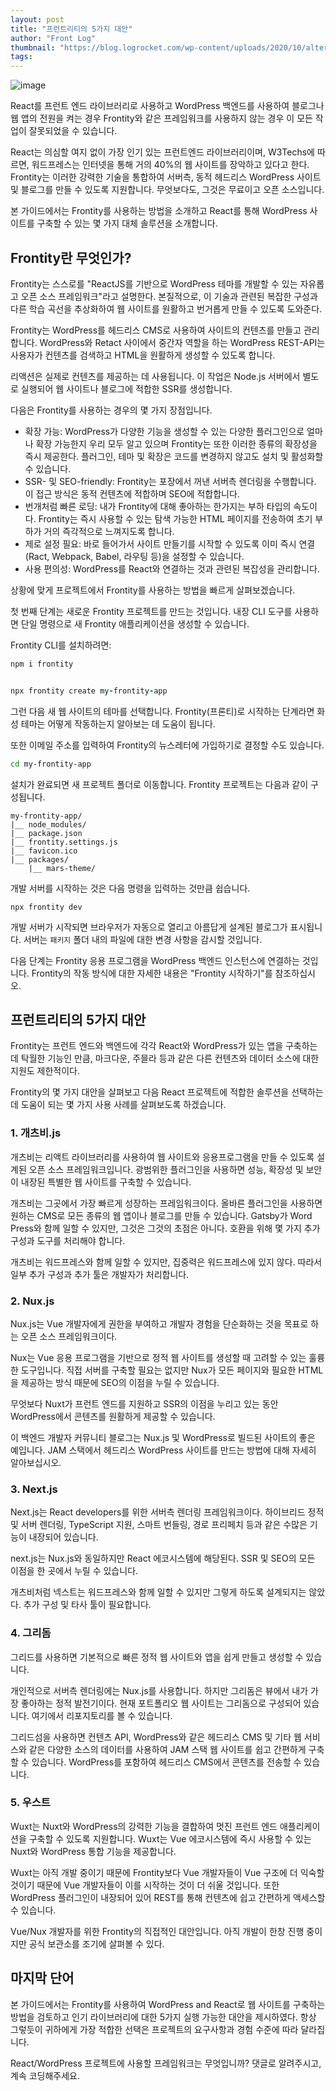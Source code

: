 ```yaml
---
layout: post
title: "프런트리티의 5가지 대안"
author: "Front Log"
thumbnail: "https://blog.logrocket.com/wp-content/uploads/2020/10/alternatives-to-frontity.png"
tags: 
---
```



![image](https://i0.wp.com/blog.logrocket.com/wp-content/uploads/2020/10/alternatives-to-frontity.png?fit=730%2C487&ssl=1)

React를 프런트 엔드 라이브러리로 사용하고 WordPress 백엔드를 사용하여 블로그나 웹 앱의 전원을 켜는 경우 Frontity와 같은 프레임워크를 사용하지 않는 경우 이 모든 작업이 잘못되었을 수 있습니다.

React는 의심할 여지 없이 가장 인기 있는 프런트엔드 라이브러리이며, W3Techs에 따르면, 워드프레스는 인터넷을 통해 거의 40%의 웹 사이트를 장악하고 있다고 한다. Frontity는 이러한 강력한 기술을 통합하여 서버측, 동적 헤드리스 WordPress 사이트 및 블로그를 만들 수 있도록 지원합니다. 무엇보다도, 그것은 무료이고 오픈 소스입니다.

본 가이드에서는 Frontity를 사용하는 방법을 소개하고 React를 통해 WordPress 사이트를 구축할 수 있는 몇 가지 대체 솔루션을 소개합니다.

## Frontity란 무엇인가?

Frontity는 스스로를 "ReactJS를 기반으로 WordPress 테마를 개발할 수 있는 자유롭고 오픈 소스 프레임워크"라고 설명한다. 본질적으로, 이 기술과 관련된 복잡한 구성과 다른 학습 곡선을 추상화하여 웹 사이트를 원활하고 번거롭게 만들 수 있도록 도와준다.

Frontity는 WordPress를 헤드리스 CMS로 사용하여 사이트의 컨텐츠를 만들고 관리합니다. WordPress와 Retact 사이에서 중간자 역할을 하는 WordPress REST-API는 사용자가 컨텐츠를 검색하고 HTML을 원활하게 생성할 수 있도록 합니다.

리액션은 실제로 컨텐츠를 제공하는 데 사용됩니다. 이 작업은 Node.js 서버에서 별도로 실행되어 웹 사이트나 블로그에 적합한 SSR를 생성합니다.

다음은 Frontity를 사용하는 경우의 몇 가지 장점입니다.

- 확장 가능: WordPress가 다양한 기능을 생성할 수 있는 다양한 플러그인으로 얼마나 확장 가능한지 우리 모두 알고 있으며 Frontity는 또한 이러한 종류의 확장성을 즉시 제공한다. 플러그인, 테마 및 확장은 코드를 변경하지 않고도 설치 및 활성화할 수 있습니다.
- SSR- 및 SEO-friendly: Frontity는 포장에서 꺼낸 서버측 렌더링을 수행합니다. 이 접근 방식은 동적 컨텐츠에 적합하며 SEO에 적합합니다.
- 번개처럼 빠른 로딩: 내가 Frontity에 대해 좋아하는 한가지는 부하 타입의 속도이다. Frontity는 즉시 사용할 수 있는 탐색 가능한 HTML 페이지를 전송하여 초기 부하가 거의 즉각적으로 느껴지도록 합니다.
- 제로 설정 필요: 바로 들어가서 사이트 만들기를 시작할 수 있도록 이미 즉시 연결(Ract, Webpack, Babel, 라우팅 등)을 설정할 수 있습니다.
- 사용 편의성: WordPress를 React와 연결하는 것과 관련된 복잡성을 관리합니다.

상황에 맞게 프로젝트에서 Frontity를 사용하는 방법을 빠르게 살펴보겠습니다.

첫 번째 단계는 새로운 Frontity 프로젝트를 만드는 것입니다. 내장 CLI 도구를 사용하면 단일 명령으로 새 Frontity 애플리케이션을 생성할 수 있습니다.

Frontity CLI를 설치하려면:

```coffeescript
npm i frontity


npx frontity create my-frontity-app
```

그런 다음 새 웹 사이트의 테마를 선택합니다. Frontity(프론티)로 시작하는 단계라면 화성 테마는 어떻게 작동하는지 알아보는 데 도움이 됩니다.

또한 이메일 주소를 입력하여 Frontity의 뉴스레터에 가입하기로 결정할 수도 있습니다.

```bash
cd my-frontity-app
```

설치가 완료되면 새 프로젝트 폴더로 이동합니다. Frontity 프로젝트는 다음과 같이 구성됩니다.

```undefined
my-frontity-app/
|__ node_modules/
|__ package.json
|__ frontity.settings.js
|__ favicon.ico
|__ packages/
    |__ mars-theme/
```

개발 서버를 시작하는 것은 다음 명령을 입력하는 것만큼 쉽습니다.

```undefined
npx frontity dev
```

개발 서버가 시작되면 브라우저가 자동으로 열리고 아름답게 설계된 블로그가 표시됩니다. 서버는 `패키지` 폴더 내의 파일에 대한 변경 사항을 감시할 것입니다.

다음 단계는 Frontity 응용 프로그램을 WordPress 백엔드 인스턴스에 연결하는 것입니다. Frontity의 작동 방식에 대한 자세한 내용은 "Frontity 시작하기"를 참조하십시오.

## 프런트리티의 5가지 대안

Frontity는 프런트 엔드와 백엔드에 각각 React와 WordPress가 있는 앱을 구축하는 데 탁월한 기능인 만큼, 마크다운, 주믈라 등과 같은 다른 컨텐츠와 데이터 소스에 대한 지원도 제한적이다.

Frontity의 몇 가지 대안을 살펴보고 다음 React 프로젝트에 적합한 솔루션을 선택하는 데 도움이 되는 몇 가지 사용 사례를 살펴보도록 하겠습니다.

### 1. 개츠비.js

개츠비는 리액트 라이브러리를 사용하여 웹 사이트와 응용프로그램을 만들 수 있도록 설계된 오픈 소스 프레임워크입니다. 광범위한 플러그인을 사용하면 성능, 확장성 및 보안이 내장된 특별한 웹 사이트를 구축할 수 있습니다.

개츠비는 그곳에서 가장 빠르게 성장하는 프레임워크이다. 올바른 플러그인을 사용하면 원하는 CMS로 모든 종류의 웹 앱이나 블로그를 만들 수 있습니다. Gatsby가 Word Press와 함께 일할 수 있지만, 그것은 그것의 초점은 아니다. 호환을 위해 몇 가지 추가 구성과 도구를 처리해야 합니다.

개츠비는 워드프레스와 함께 일할 수 있지만, 집중력은 워드프레스에 있지 않다. 따라서 일부 추가 구성과 추가 툴은 개발자가 처리합니다.

### 2. Nux.js

Nux.js는 Vue 개발자에게 권한을 부여하고 개발자 경험을 단순화하는 것을 목표로 하는 오픈 소스 프레임워크이다.

Nux는 Vue 응용 프로그램을 기반으로 정적 웹 사이트를 생성할 때 고려할 수 있는 훌륭한 도구입니다. 직접 서버를 구축할 필요는 없지만 Nux가 모든 페이지와 필요한 HTML을 제공하는 방식 때문에 SEO의 이점을 누릴 수 있습니다.

무엇보다 Nuxt가 프런트 엔드를 지원하고 SSR의 이점을 누리고 있는 동안 WordPress에서 콘텐츠를 원활하게 제공할 수 있습니다.

이 백엔드 개발자 커뮤니티 블로그는 Nux.js 및 WordPress로 빌드된 사이트의 좋은 예입니다. JAM 스택에서 헤드리스 WordPress 사이트를 만드는 방법에 대해 자세히 알아보십시오.

### 3. Next.js

Next.js는 React developers를 위한 서버측 렌더링 프레임워크이다. 하이브리드 정적 및 서버 렌더링, TypeScript 지원, 스마트 번들링, 경로 프리페치 등과 같은 수많은 기능이 내장되어 있습니다.

next.js는 Nux.js와 동일하지만 React 에코시스템에 해당된다. SSR 및 SEO의 모든 이점을 한 곳에서 누릴 수 있습니다.

개츠비처럼 넥스트는 워드프레스와 함께 일할 수 있지만 그렇게 하도록 설계되지는 않았다. 추가 구성 및 타사 툴이 필요합니다.

### 4. 그리돔

그리드를 사용하면 기본적으로 빠른 정적 웹 사이트와 앱을 쉽게 만들고 생성할 수 있습니다.

개인적으로 서버측 렌더링에는 Nux.js를 사용합니다. 하지만 그리돔은 뷰에서 내가 가장 좋아하는 정적 발전기이다. 현재 포트폴리오 웹 사이트는 그리돔으로 구성되어 있습니다. 여기에서 리포지토리를 볼 수 있습니다.

그리드섬을 사용하면 컨텐츠 API, WordPress와 같은 헤드리스 CMS 및 기타 웹 서비스와 같은 다양한 소스의 데이터를 사용하여 JAM 스택 웹 사이트를 쉽고 간편하게 구축할 수 있습니다. WordPress를 포함하여 헤드리스 CMS에서 콘텐츠를 전송할 수 있습니다.

### 5. 우스트

Wuxt는 Nuxt와 WordPress의 강력한 기능을 결합하여 멋진 프런트 엔드 애플리케이션을 구축할 수 있도록 지원합니다. Wuxt는 Vue 에코시스템에 즉시 사용할 수 있는 Nuxt와 WordPress 통합 기능을 제공합니다.

Wuxt는 아직 개발 중이기 때문에 Frontity보다 Vue 개발자들이 Vue 구조에 더 익숙할 것이기 때문에 Vue 개발자들이 이를 시작하는 것이 더 쉬울 것입니다. 또한 WordPress 플러그인이 내장되어 있어 REST를 통해 컨텐츠에 쉽고 간편하게 액세스할 수 있습니다.

Vue/Nux 개발자를 위한 Frontity의 직접적인 대안입니다. 아직 개발이 한창 진행 중이지만 공식 보관소를 조기에 살펴볼 수 있다.

## 마지막 단어

본 가이드에서는 Frontity를 사용하여 WordPress and React로 웹 사이트를 구축하는 방법을 검토하고 인기 라이브러리에 대한 5가지 실행 가능한 대안을 제시하였다. 항상 그렇듯이 귀하에게 가장 적합한 선택은 프로젝트의 요구사항과 경험 수준에 따라 달라집니다.

React/WordPress 프로젝트에 사용할 프레임워크는 무엇입니까? 댓글로 알려주시고, 계속 코딩해주세요.